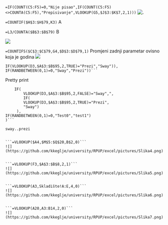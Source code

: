 ```=IF(COUNT(C5:F5)=0,"Nije pisao",IF(COUNT(C5:F5)<>COUNTA(C5:F5),"Prepisivanje",VLOOKUP(G5,$J$3:$K$7,2,1)))```
![.](https://github.com/kkeglje/university/RPUP/excel/pictures/Slika1.png)

```=COUNTIF($H$3:$H$79,K3)``` A

```=L3/COUNTA($B$3:$B$79)```  B

![](https://github.com/kkeglje/university/RPUP/excel/pictures/Slika2.png)

```=COUNTIFS($C$3:$C$79,G4,$D$3:$D$79,1)``` Promjeni zadnji parametar ovisno koja je godina
![](https://github.com/kkeglje/university/RPUP/excel/pictures/Slika3.png)


```=IFERROR(IF(VLOOKUP(D3,$A$3:$B$95,2,FALSE)="Sway","Prezi",
IF(VLOOKUP(D3,$A$3:$B$95,2,TRUE)="Prezi","Sway")),
IF(RANDBETWEEN(0,1)=0,"Sway","Prezi"))```
```
Pretty print

```IFERROR(
    IF(
        VLOOKUP(D3,$A$3:$B$95,2,FALSE)="Sway",",
        IF(
        VLOOKUP(D3,$A$3:$B$95,2,TRUE)="Prezi",
        "Sway")
     ),
IF(RANDBETWEEN(0,1)=0,"Test0","test1")
)```

sway..prezi


```=VLOOKUP($A4,$M$5:$Q$20,B$2,0)```
![](https://github.com/kkeglje/university/RPUP/excel/pictures/Slika4.png)


```=VLOOKUP(F3,$A$3:$B$8,2,1)```
![](https://github.com/kkeglje/university/RPUP/excel/pictures/Slika5.png)


```=VLOOKUP(A3,Skladište!A:E,4,0)```
![](https://github.com/kkeglje/university/RPUP/excel/pictures/Slika6.png)


```=VLOOKUP(A20,A3:B14,2,0)```
![](https://github.com/kkeglje/university/RPUP/excel/pictures/Slika7.png)

